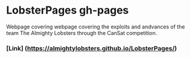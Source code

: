# LobsterPages gh-pages
Webpage covering webpage covering the exploits and andvances of the team The Almighty Lobsters through the CanSat competition.

### [Link] (https://almightylobsters.github.io/LobsterPages/)
